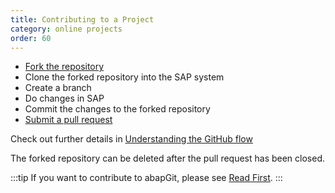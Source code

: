 ```yaml
---
title: Contributing to a Project
category: online projects
order: 60
---
```


- [Fork the repository](https://docs.github.com/en/github/getting-started-with-github/fork-a-repo)
- Clone the forked repository into the SAP system
- Create a branch
- Do changes in SAP
- Commit the changes to the forked repository
- [Submit a pull request](https://docs.github.com/en/github/collaborating-with-issues-and-pull-requests/creating-a-pull-request)

Check out further details in [Understanding the GitHub flow](https://guides.github.com/introduction/flow/)

The forked repository can be deleted after the pull request has been closed.

:::tip
If you want to contribute to abapGit, please see [Read First](/development-guide/read-first/).
:::
